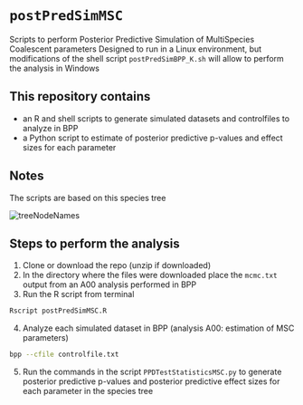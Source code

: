 # `postPredSimMSC`

Scripts to perform Posterior Predictive Simulation of MultiSpecies Coalescent parameters
Designed to run in a Linux environment, but modifications of the shell script `postPredSimBPP_K.sh` will allow to perform the analysis in Windows

## This repository contains

 - an R and shell scripts to generate simulated datasets and controlfiles to analyze in BPP
 - a Python script to estimate of posterior predictive p-values and effect sizes for each parameter

## Notes

The scripts are based on this species tree

![treeNodeNames](https://user-images.githubusercontent.com/39627346/154763344-9b18394e-7c52-4952-a0ba-a575a1397762.svg)

## Steps to perform the analysis

1. Clone or download the repo (unzip if downloaded)
2. In the directory where the files were downloaded place the `mcmc.txt` output from an A00 analysis performed in BPP
3. Run the R script from terminal
```sh
Rscript postPredSimMSC.R
```
4. Analyze each simulated dataset in BPP (analysis A00: estimation of MSC parameters)
```sh
bpp --cfile controlfile.txt
```
5. Run the commands in the script `PPDTestStatisticsMSC.py` to generate posterior predictive p-values and posterior predictive effect sizes for each parameter in the species tree
